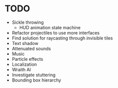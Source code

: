 # TODO
- Sickle throwing
    - HUD animation state machine
- Refactor projectiles to use more interfaces
- Find solution for raycasting through invisible tiles
- Text shadow
- Attenuated sounds
- Music
- Particle effects
- Localization
- Wraith AI
- Investigate stuttering
- Bounding box hierarchy